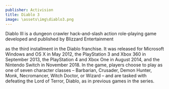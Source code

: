 ```yaml
---
publisher: Activision
title: Diablo 3
image: \assets\img\diablo3.png
---
```

Diablo III is a dungeon crawler hack-and-slash action role-playing game developed and published by Blizzard Entertainment

as the third installment in the Diablo franchise. It was released for Microsoft Windows and OS X in May 2012, the PlayStation 3 and Xbox 360 in September 2013, the PlayStation 4 and Xbox One in August 2014, and the Nintendo Switch in November 2018. In the game, players choose to play as one of seven character classes – Barbarian, Crusader, Demon Hunter, Monk, Necromancer, Witch Doctor, or Wizard – and are tasked with defeating the Lord of Terror, Diablo, as in previous games in the series.